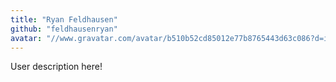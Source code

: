 ```yaml
---
title: "Ryan Feldhausen"
github: "feldhausenryan"
avatar: "//www.gravatar.com/avatar/b510b52cd85012e77b8765443d63c086?d=identicon"
---
```


User description here!
